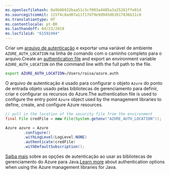 ```yaml
---
ms.openlocfilehash: 0a9b06932baa51c3cf003a4485a3a25261ffe91d
ms.sourcegitcommit: 115f4c8ad07a11f17d79e9d945d63917836b11c8
ms.translationtype: HT
ms.contentlocale: pt-BR
ms.lasthandoff: 04/23/2019
ms.locfileid: "61592494"
---
```

<span data-ttu-id="ce660-101">Criar um [arquivo de autenticação](../java-sdk-azure-authenticate.md#mgmt-file) e exportar uma variável de ambiente `AZURE_AUTH_LOCATION` na linha de comando com o caminho completo para o arquivo.</span><span class="sxs-lookup"><span data-stu-id="ce660-101">Create an [authentication file](../java-sdk-azure-authenticate.md#mgmt-file) and export an environment variable `AZURE_AUTH_LOCATION` on the command line with the full path to the file.</span></span>

```bash
export AZURE_AUTH_LOCATION=/Users/raisa/azure.auth
```

<span data-ttu-id="ce660-102">O arquivo de autenticação é usado para configurar o objeto `Azure` do ponto de entrada objeto usado pelas bibliotecas de gerenciamento para definir, criar e configurar os recursos do Azure.</span><span class="sxs-lookup"><span data-stu-id="ce660-102">The authentication file is used to configure the entry point `Azure` object used by the management libraries to define, create, and configure Azure resources.</span></span>

```java
// pull in the location of the security file from the environment 
final File credFile = new File(System.getenv("AZURE_AUTH_LOCATION"));

Azure azure = Azure
        .configure()
        .withLogLevel(LogLevel.NONE)
        .authenticate(credFile)
        .withDefaultSubscription();
```

<span data-ttu-id="ce660-103">[Saiba mais](../java-sdk-azure-authenticate.md#mgmt-auth) sobre as opções de autenticação ao usar as bibliotecas de gerenciamento do Azure para Java.</span><span class="sxs-lookup"><span data-stu-id="ce660-103">[Learn more](../java-sdk-azure-authenticate.md#mgmt-auth) about authentication options when using the Azure management libraries for Java.</span></span>